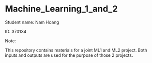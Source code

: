 # Machine_Learning_1_and_2
Student name: Nam Hoang

ID: 370134

Note:

This repository contains materials for a joint ML1 and ML2 project. Both inputs and outputs are used for the purpose of those 2 projects.
